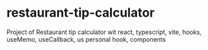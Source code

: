 # restaurant-tip-calculator
Project of Restaurant tip calculator wit react, typescript, vite, hooks, useMemo, useCallback, us personal hook, components
